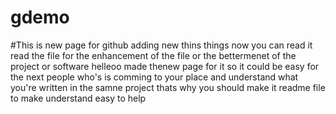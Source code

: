 # gdemo
#This is new page for github
adding new thins
things
now you can read it 
read the file for the enhancement of the file 
or the bettermenet of the project or software 
helleoo
made thenew page 
for it 
so it could be easy for the 
next people who's is comming to your place and understand 
what you're written in the samne project 
thats why you should make it readme file to make understand easy 
to help 

